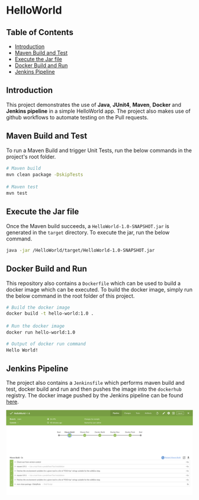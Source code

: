# HelloWorld

## Table of Contents

- [Introduction](#Introdcution)
- [Maven Build and Test](#maven-build-and-test)
- [Execute the Jar file](#execute-the-jar-file)
- [Docker Build and Run](#docker-build-and-run)
- [Jenkins Pipeline](#jenkins-pipeline)

## Introduction

This project demonstrates the use of **Java**, **JUnit4**, **Maven**, **Docker** and **Jenkins pipeline** in a simple HelloWorld app. 
The project also makes use of github workflows to automate testing on the Pull requests. 

## Maven Build and Test

To run a Maven Build and trigger Unit Tests, run the below commands in the project's root folder.

```bash
# Maven build
mvn clean package -DskipTests

# Maven test
mvn test
```

## Execute the Jar file

Once the Maven build succeeds, a `HelloWorld-1.0-SNAPSHOT.jar` is generated in the `target` directory.
To execute the jar, run the below command.

```bash
java -jar /HelloWorld/target/HelloWorld-1.0-SNAPSHOT.jar
```

## Docker Build and Run

This repository also contains a `Dockerfile` which can be used to build a docker image which can be executed.
To build the docker image, simply run the below command in the root folder of this project.

```bash
# Build the docker image
docker build -t hello-world:1.0 .

# Run the docker image
docker run hello-world:1.0
```

```bash
# Output of docker run command
Hello World!
```

## Jenkins Pipeline

The project also contains a `Jenkinsfile` which performs maven build and test, docker build and run and then pushes the image into the `dockerhub` registry.
The docker image pushed by the Jenkins pipeline can be found [here](https://hub.docker.com/repository/docker/nanayak/hello-world/general).

![image](./images/Jenkins-pipeline.png)